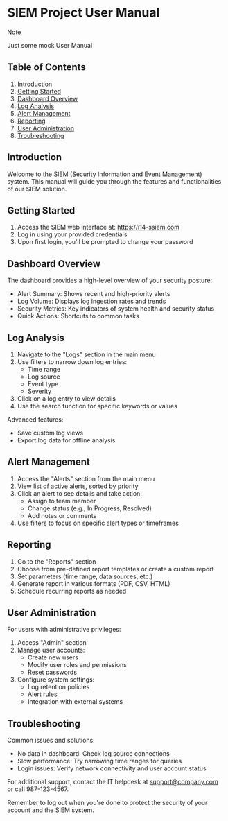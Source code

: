 # SIEM Project User Manual
> [!NOTE]
> Just some mock User Manual

## Table of Contents
1. [Introduction](#introduction)
2. [Getting Started](#getting-started)
3. [Dashboard Overview](#dashboard-overview)
4. [Log Analysis](#log-analysis)
5. [Alert Management](#alert-management)
6. [Reporting](#reporting)
7. [User Administration](#user-administration)
8. [Troubleshooting](#troubleshooting)

## Introduction
Welcome to the SIEM (Security Information and Event Management) system. This manual will guide you through the features and functionalities of our SIEM solution.

## Getting Started
1. Access the SIEM web interface at: https://i14-ssiem.com
2. Log in using your provided credentials
3. Upon first login, you'll be prompted to change your password

## Dashboard Overview
The dashboard provides a high-level overview of your security posture:
- Alert Summary: Shows recent and high-priority alerts
- Log Volume: Displays log ingestion rates and trends
- Security Metrics: Key indicators of system health and security status
- Quick Actions: Shortcuts to common tasks

## Log Analysis
1. Navigate to the "Logs" section in the main menu
2. Use filters to narrow down log entries:
   - Time range
   - Log source
   - Event type
   - Severity
3. Click on a log entry to view details
4. Use the search function for specific keywords or values

Advanced features:
- Save custom log views
- Export log data for offline analysis

## Alert Management
1. Access the "Alerts" section from the main menu
2. View list of active alerts, sorted by priority
3. Click an alert to see details and take action:
   - Assign to team member
   - Change status (e.g., In Progress, Resolved)
   - Add notes or comments
4. Use filters to focus on specific alert types or timeframes

## Reporting
1. Go to the "Reports" section
2. Choose from pre-defined report templates or create a custom report
3. Set parameters (time range, data sources, etc.)
4. Generate report in various formats (PDF, CSV, HTML)
5. Schedule recurring reports as needed

## User Administration
For users with administrative privileges:
1. Access "Admin" section
2. Manage user accounts:
   - Create new users
   - Modify user roles and permissions
   - Reset passwords
3. Configure system settings:
   - Log retention policies
   - Alert rules
   - Integration with external systems

## Troubleshooting
Common issues and solutions:
- No data in dashboard: Check log source connections
- Slow performance: Try narrowing time ranges for queries
- Login issues: Verify network connectivity and user account status

For additional support, contact the IT helpdesk at support@company.com or call 987-123-4567.

Remember to log out when you're done to protect the security of your account and the SIEM system.